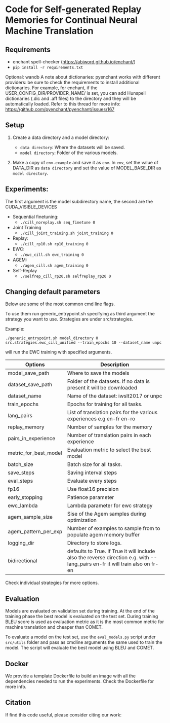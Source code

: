 # Code for Self-generated Replay Memories for Continual Neural Machine Translation

## Requirements

- enchant spell-checker (https://abiword.github.io/enchant/)
- `pip install -r requirements.txt`

Optional: wandb
A note about dictionaries: pyenchant works with different providers: be sure to check the requirements to install additional dictionaries.
For example, for enchant, if the USER_CONFIG_DIR/PROVIDER_NAME/ is set, you can add Hunspell dictionaries (.dic and .aff files) to the directory and they will be automatically loaded.
Refer to this thread for more info: https://github.com/pyenchant/pyenchant/issues/167



## Setup
1. Create a data directory and a model directory:
    - `data directory`: Where the datasets will be saved.
    - `model directory`: Folder of the various models.

2. Make a copy of `env.example` and save it as `env`. In `env`, set the value of DATA_DIR as `data directory` and set the value of  MODEL_BASE_DIR as `model directory`.



## Experiments:

The first argument is the model subdirectory name, the second are the CUDA_VISIBLE_DEVICES

- Sequential finetuning: 
    - `./cill_noreplay.sh seq_finetune 0`
- Joint Training 
    - `./cill_joint_training.sh joint_training 0`
- Replay: 
    - `./cill_rp10.sh rp10_training 0`
- EWC: 
    - `./ewc_cill.sh ewc_training 0`
- AGEM: 
    - `./agem_cill.sh agem_training 0` 
- Self-Replay 
    - `./selfrep_cill_rp20.sh selfreplay_rp20 0`


## Changing default parameters

Below are some of the most common cmd line flags.

To use them run generic_entrypoint.sh specifying as third argument the strategy you want to use. Strategies are under src/strategies.

Example:

`./generic_entrypoint.sh model_directory 0 src.strategies.ewc_cill_unified --train_epochs 10 --dataset_name unpc`

will run the EWC training with specified arguments.



| Options               | Description   |
| -------------         | ------------- |
| model_save_path       | Where to save the models |
| dataset_save_path     | Folder of the datasets. If no data is present it will be downloaded |
| dataset_name          | Name of the dataset: iwslt2017 or unpc |
| train_epochs          | Epochs for training for all tasks. |
| lang_pairs            | List of translation pairs for the various experiences e.g en-fr en-ro |
| replay_memory         | Number of samples for the memory |
| pairs_in_experience   | Number of translation pairs in each experience |
| metric_for_best_model | Evaluation metric to select the best model|
| batch_size            | Batch size for all tasks. |
| save_steps            | Saving interval steps|
| eval_steps            | Evaluate every steps|
| fp16                  | Use float16 precision |
| early_stopping        | Patience parameter |
| ewc_lambda            | Lambda parameter for ewc strategy |
| agem_sample_size      | Sise of the Agem samples during optimization |
| agem_pattern_per_exp  | Number of examples to sample from to populate agem memory buffer |
| logging_dir           | Directory to store logs. |
| bidirectional | defaults to True. If True it will include also the reverse direction e.g. with --lang_pairs en-fr it will train also on fr-en |

Check individual strategies for more options.

## Evaluation

Models are evaluated on validation set during training. At the end of the training phase the best model is evaluated on the test set.
During training BLEU score is used as evaluation metric as it is the most common metric for machine translation and cheaper than COMET.

To evaluate a model on the test set, use the `eval_models.py` script under `src/utils` folder and pass as cmdline arguments the same used to train the model. The script will evaluate the best model using BLEU and COMET.

## Docker
We provide a template Dockerfile to build an image with all the dependencies needed to run the experiments. Check the Dockerfile for more info.

## Citation
If find this code useful, please consider citing our work:

```
```